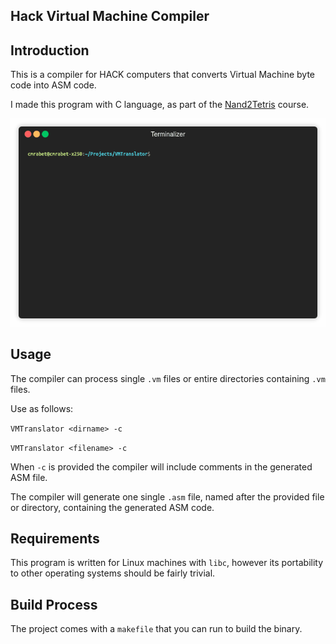 ## Hack Virtual Machine Compiler

## Introduction

This is a compiler for HACK computers that converts Virtual Machine byte code into ASM code.

I made this program with C language, as part of the [Nand2Tetris](https://www.nand2tetris.org/copy-of-about) course.

![HECK compiler in action](demo.gif)

## Usage

The compiler can process single `.vm` files or entire directories containing `.vm` files.

Use as follows:

`VMTranslator <dirname> -c`

`VMTranslator <filename> -c`

When `-c` is  provided the compiler will include comments in the generated ASM file.

The compiler will generate one single `.asm` file, named after the provided file or directory, containing the generated ASM code.

## Requirements

This program is written for Linux machines with `libc`, however its portability to other operating systems should be fairly trivial.

## Build Process

The project comes with a `makefile` that you can run to build the binary.
